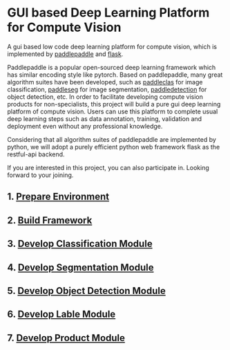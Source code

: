 # GUI based Deep Learning Platform for Compute Vision 

A gui based low code deep learning platform for compute vision, which is implemented by [paddlepaddle](https://github.com/PaddlePaddle/Paddle) and [flask](https://flask.palletsprojects.com/).

Paddlepaddle is a popular open-sourced deep learning framework which has similar encoding style like pytorch. Based on paddlepaddle, many great algorithm suites have been developed, such as [paddleclas](https://github.com/PaddlePaddle/PaddleClas) for image classification, [paddleseg](https://github.com/PaddlePaddle/PaddleSeg) for image segmentation, [paddledetection](https://github.com/PaddlePaddle/PaddleDetection) for object detection, etc. In order to facilitate developing compute vision products for non-specialists, this project will build a pure gui deep learning platform of compute vision. Users can use this platform to complete usual deep learning steps such as data annotation, training, validation and deployment even without any professional knowledge.

Considering that all algorithm suites of paddlepaddle are implemented by python, we will adopt a purely efficient python web framework flask as the restful-api backend. 

If you are interested in this project, you can also participate in. Looking forward to your joining.


## 1. [Prepare Environment](./doc/PrepareEnvironment.md)

## 2. [Build Framework](./doc/Build_Framework.md)

## 3. [Develop Classification Module](./doc/Develop_Classification_Module.md)

## 4. [Develop Segmentation Module](./doc/Develop_Segmentation_Module.md)

## 5. [Develop Object Detection Module](./doc/Develop_Object_Detection_Module.md)

## 6. [Develop Lable Module](./doc/Develop_Lable_Module.md)

## 7. [Develop Product Module](./doc/Develop_Product_Module.md)